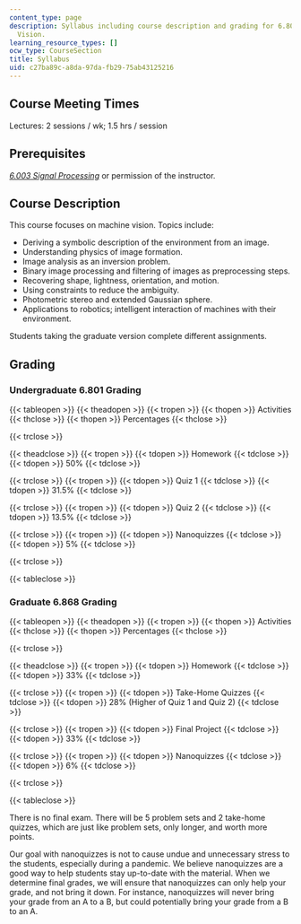 ```yaml
---
content_type: page
description: Syllabus including course description and grading for 6.801/6.868 Machine
  Vision.
learning_resource_types: []
ocw_type: CourseSection
title: Syllabus
uid: c27ba89c-a8da-97da-fb29-75ab43125216
---
```


Course Meeting Times
--------------------

Lectures: 2 sessions / wk; 1.5 hrs / session

Prerequisites
-------------

_[6.003 Signal Processing](/courses/6-003-signals-and-systems-fall-2011)_ or permission of the instructor. 

Course Description
------------------

This course focuses on machine vision. Topics include:

*   Deriving a symbolic description of the environment from an image.
*   Understanding physics of image formation.
*   Image analysis as an inversion problem.
*   Binary image processing and filtering of images as preprocessing steps.
*   Recovering shape, lightness, orientation, and motion.
*   Using constraints to reduce the ambiguity.
*   Photometric stereo and extended Gaussian sphere.
*   Applications to robotics; intelligent interaction of machines with their environment.

Students taking the graduate version complete different assignments.

Grading
-------

### Undergraduate 6.801 Grading

{{< tableopen >}}
{{< theadopen >}}
{{< tropen >}}
{{< thopen >}}
Activities
{{< thclose >}}
{{< thopen >}}
Percentages
{{< thclose >}}

{{< trclose >}}

{{< theadclose >}}
{{< tropen >}}
{{< tdopen >}}
Homework
{{< tdclose >}}
{{< tdopen >}}
50%
{{< tdclose >}}

{{< trclose >}}
{{< tropen >}}
{{< tdopen >}}
Quiz 1
{{< tdclose >}}
{{< tdopen >}}
31.5%
{{< tdclose >}}

{{< trclose >}}
{{< tropen >}}
{{< tdopen >}}
Quiz 2
{{< tdclose >}}
{{< tdopen >}}
13.5%
{{< tdclose >}}

{{< trclose >}}
{{< tropen >}}
{{< tdopen >}}
Nanoquizzes
{{< tdclose >}}
{{< tdopen >}}
5%
{{< tdclose >}}

{{< trclose >}}

{{< tableclose >}}

### Graduate 6.868 Grading

{{< tableopen >}}
{{< theadopen >}}
{{< tropen >}}
{{< thopen >}}
Activities
{{< thclose >}}
{{< thopen >}}
Percentages
{{< thclose >}}

{{< trclose >}}

{{< theadclose >}}
{{< tropen >}}
{{< tdopen >}}
Homework
{{< tdclose >}}
{{< tdopen >}}
33%
{{< tdclose >}}

{{< trclose >}}
{{< tropen >}}
{{< tdopen >}}
Take-Home Quizzes
{{< tdclose >}}
{{< tdopen >}}
28% (Higher of Quiz 1 and Quiz 2)
{{< tdclose >}}

{{< trclose >}}
{{< tropen >}}
{{< tdopen >}}
Final Project
{{< tdclose >}}
{{< tdopen >}}
33%
{{< tdclose >}}

{{< trclose >}}
{{< tropen >}}
{{< tdopen >}}
Nanoquizzes
{{< tdclose >}}
{{< tdopen >}}
6%
{{< tdclose >}}

{{< trclose >}}

{{< tableclose >}}

There is no final exam. There will be 5 problem sets and 2 take-home quizzes, which are just like problem sets, only longer, and worth more points.

Our goal with nanoquizzes is not to cause undue and unnecessary stress to the students, especially during a pandemic. We believe nanoquizzes are a good way to help students stay up-to-date with the material. When we determine final grades, we will ensure that nanoquizzes can only help your grade, and not bring it down. For instance, nanoquizzes will never bring your grade from an A to a B, but could potentially bring your grade from a B to an A.